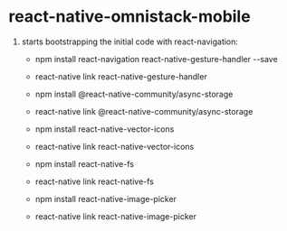 # react-native-omnistack-mobile

1. starts bootstrapping the initial code with react-navigation:
    - npm install react-navigation react-native-gesture-handler --save
    - react-native link react-native-gesture-handler
    
    - npm install @react-native-community/async-storage
    - react-native link @react-native-community/async-storage

    - npm install react-native-vector-icons
    - react-native link react-native-vector-icons

    - npm install react-native-fs
    - react-native link react-native-fs

    - npm install react-native-image-picker
    - react-native link react-native-image-picker